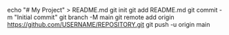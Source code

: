 echo "# My Project" > README.md
git init
git add README.md
git commit -m "Initial commit"
git branch -M main
git remote add origin https://github.com/USERNAME/REPOSITORY.git
git push -u origin main

